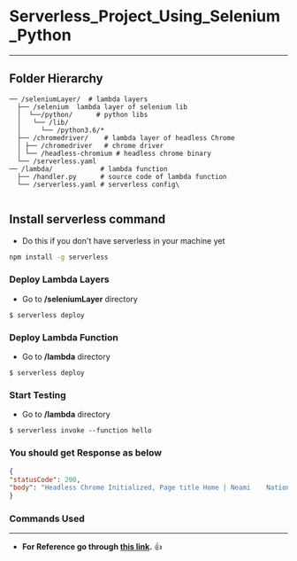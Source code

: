 # Serverless_Project_Using_Selenium_Python

---

## Folder Hierarchy

```
── /seleniumLayer/  # lambda layers
  ├── /selenium  lambda layer of selenium lib
  │  └──/python/      # python libs
  │   └── /lib/    
  │     └── /python3.6/*    
  ├── /chromedriver/    # lambda layer of headless Chrome 
  │ ├── /chromedriver   # chrome driver
  │ └── /headless-chromium # headless chrome binary
  └── /serverless.yaml     
── /lambda/            # lambda function
  ├── /handler.py      # source code of lambda function 
  └── /serverless.yaml # serverless config\
  
  ```
## Install serverless command
  - Do this if you don't have serverless in your machine yet

``` bash
npm install -g serverless
```

### Deploy Lambda Layers
   - Go to **/seleniumLayer** directory

```  
$ serverless deploy 
```

### Deploy Lambda Function
   - Go to **/lambda** directory

```  
$ serverless deploy 
```

### Start Testing
   - Go to **/lambda** directory  

```
$ serverless invoke --function hello
```

### You should get Response as below

``` json
{
"statusCode": 200,
"body": "Headless Chrome Initialized, Page title Home | Neami    National"
}
```
### Commands Used
  
---  
  
- **For Reference go through [this link](https://github.com/yai333/Selenium-UI-testing-with-AWS-Lambda-Layers).** :thumbsup:
